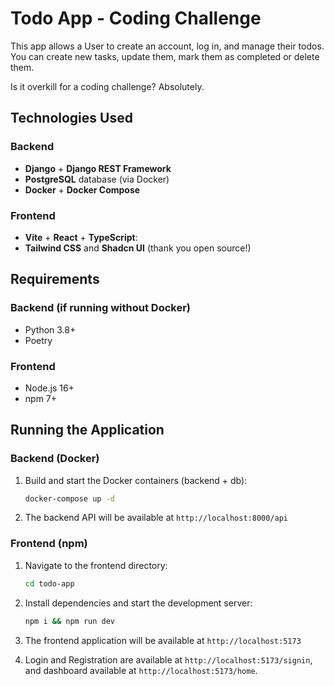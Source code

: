 # Todo App - Coding Challenge

This app allows a User to create an account, log in, and manage their todos.
You can create new tasks, update them, mark them as completed or delete them.

Is it overkill for a coding challenge? Absolutely.

## Technologies Used

### Backend
- **Django** + **Django REST Framework**
- **PostgreSQL** database (via Docker)
- **Docker** + **Docker Compose**

### Frontend
- **Vite** + **React** + **TypeScript**:
- **Tailwind CSS** and **Shadcn UI** (thank you open source!)

## Requirements

### Backend (if running without Docker)
- Python 3.8+ 
- Poetry

### Frontend
- Node.js 16+
- npm 7+

## Running the Application

### Backend (Docker)

1. Build and start the Docker containers (backend + db):
   ```bash
   docker-compose up -d
   ```

3. The backend API will be available at `http://localhost:8000/api`

### Frontend (npm)

1. Navigate to the frontend directory:
   ```bash
   cd todo-app
   ```

2. Install dependencies and start the development server:
   ```bash
   npm i && npm run dev
   ```

3. The frontend application will be available at `http://localhost:5173`
4. Login and Registration are available at `http://localhost:5173/signin`, and dashboard available at `http://localhost:5173/home`.





